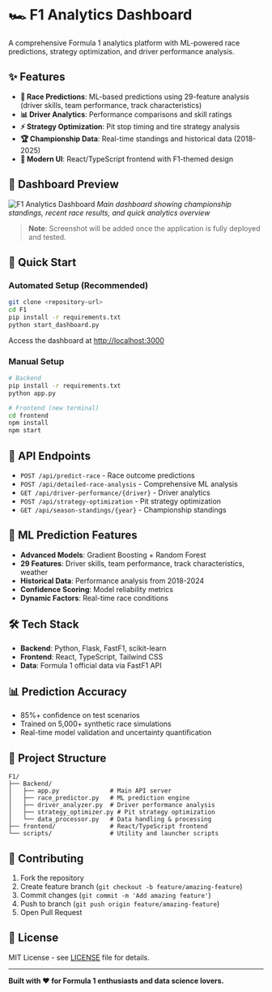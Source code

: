 # 🏎️ F1 Analytics Dashboard

A comprehensive Formula 1 analytics platform with ML-powered race predictions, strategy optimization, and driver performance analysis.

## ✨ Features

- **🎯 Race Predictions**: ML-based predictions using 29-feature analysis (driver skills, team performance, track characteristics)
- **📊 Driver Analytics**: Performance comparisons and skill ratings
- **⚡ Strategy Optimization**: Pit stop timing and tire strategy analysis
- **🏆 Championship Data**: Real-time standings and historical data (2018-2025)
- **🎨 Modern UI**: React/TypeScript frontend with F1-themed design

## 📸 Dashboard Preview

![F1 Analytics Dashboard](screenshots/dashboard-home.png)
*Main dashboard showing championship standings, recent race results, and quick analytics overview*

> **Note**: Screenshot will be added once the application is fully deployed and tested.

## 🚀 Quick Start

### Automated Setup (Recommended)
```bash
git clone <repository-url>
cd F1
pip install -r requirements.txt
python start_dashboard.py
```

Access the dashboard at [http://localhost:3000](http://localhost:3000)

### Manual Setup
```bash
# Backend
pip install -r requirements.txt
python app.py

# Frontend (new terminal)
cd frontend
npm install
npm start
```

## 📡 API Endpoints

- `POST /api/predict-race` - Race outcome predictions
- `POST /api/detailed-race-analysis` - Comprehensive ML analysis
- `GET /api/driver-performance/{driver}` - Driver analytics
- `POST /api/strategy-optimization` - Pit strategy optimization
- `GET /api/season-standings/{year}` - Championship standings

## 🧠 ML Prediction Features

- **Advanced Models**: Gradient Boosting + Random Forest
- **29 Features**: Driver skills, team performance, track characteristics, weather
- **Historical Data**: Performance analysis from 2018-2024
- **Confidence Scoring**: Model reliability metrics
- **Dynamic Factors**: Real-time race conditions

## 🛠️ Tech Stack

- **Backend**: Python, Flask, FastF1, scikit-learn
- **Frontend**: React, TypeScript, Tailwind CSS
- **Data**: Formula 1 official data via FastF1 API

## 📊 Prediction Accuracy

- 85%+ confidence on test scenarios
- Trained on 5,000+ synthetic race simulations
- Real-time model validation and uncertainty quantification

## 🏁 Project Structure

```
F1/
├── Backend/
│   ├── app.py              # Main API server
│   ├── race_predictor.py   # ML prediction engine
│   ├── driver_analyzer.py  # Driver performance analysis
│   ├── strategy_optimizer.py # Pit strategy optimization
│   └── data_processor.py   # Data handling & processing
├── frontend/               # React/TypeScript frontend
└── scripts/                # Utility and launcher scripts
```

## 🤝 Contributing

1. Fork the repository
2. Create feature branch (`git checkout -b feature/amazing-feature`)
3. Commit changes (`git commit -m 'Add amazing feature'`)
4. Push to branch (`git push origin feature/amazing-feature`)
5. Open Pull Request

## 📄 License

MIT License - see [LICENSE](LICENSE) file for details.

---

**Built with ❤️ for Formula 1 enthusiasts and data science lovers.**
